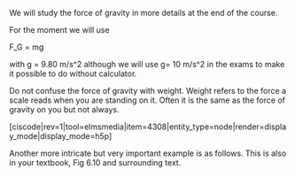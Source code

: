 We will study the force of gravity in more details at the end of the course. 

For the moment we will use 

<lrn-math inline> F_G = mg </lrn-math>

with  <lrn-math inline>g = 9.80 m/s^2 </lrn-math> although we will use <lrn-math inline> g= 10 m/s^2 </lrn-math> in the exams to make it possible to do without calculator. 

<lrndesign-sidenote label="Instructor Note" icon="bookmark" bg-color="#c2e5f2">
Do not confuse the force of gravity with weight. Weight refers to the force a scale reads when you are standing on it. Often it is the same as the force of gravity on you but not always. 
</lrndesign-sidenote>

[ciscode|rev=1|tool=elmsmedia|item=4308|entity_type=node|render=display_mode|display_mode=h5p]

Another more intricate but very important example is as follows. This is also in your textbook, Fig 6.10 and surrounding text.




